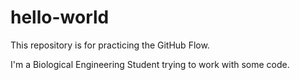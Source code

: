 # hello-world
This repository is for practicing the GitHub Flow.

I'm a Biological Engineering Student trying to work with some code.
